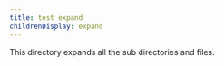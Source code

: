 ```yaml
---
title: test expand
childrenDisplay: expand
---
```


This directory expands all the sub directories and files.
